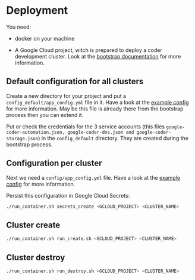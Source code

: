 # Deployment

You need:

* docker on your machine

* A Google Cloud project, witch is prepared to deploy a coder development cluster. Look at the [bootstrap documentation](bootstrap.md) for more information.

## Default configuration for all clusters

Create a new directory for your project and put a `config_default/app_config.yml` file in it. Have a look at the [example config](default_app_config_template.yml) for more information. May be this file is already there from the bootstrap process then you can extend it.

Put or check the credentials for the 3 service accounts (this files `google-coder-automation.json, google-coder-dns.json and google-coder-storage.json`) in the `config_default` directory. They are created during the bootstrap process.

## Configuration per cluster

Next we need a `config/app_config.yml` file. Have a look at the [example config](app_config_template.yml) for more information.

Persist this configuration in Google Cloud Secrets:

```bash
./run_container.sh secrets_create <GCLOUD_PROJECT> <CLUSTER_NAME>
```

## Cluster create

```bash
./run_container.sh run_create.sh <GCLOUD_PROJECT> <CLUSTER_NAME>
```

## Cluster destroy

```bash
./run_container.sh run_destroy.sh <GCLOUD_PROJECT> <CLUSTER_NAME>
```
